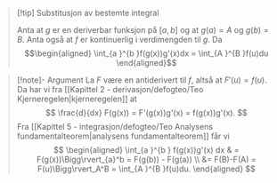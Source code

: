 > [!tip] Substitusjon av bestemte integral
>  
>   Anta at $g$ er en deriverbar funksjon på $[a,b]$ og at $g(a) = A$ og $g(b) =B$. Anta også at $f$ er kontinuerlig i verdimengden til $g$. Da
>   $$\begin{aligned} \int_{a }^{b }f(g(x))g'(x)dx = \int_{A }^{B }f(u)du    \end{aligned}$$ 

> [!note]- Argument 
> La $F$ være en antiderivert til $f$, altså at $F'(u) = f(u)$. Da har vi fra [[Kapittel 2 - derivasjon/defogteo/Teo Kjerneregelen|kjerneregelen]] at
> $$
> \frac{d}{dx}  F(g(x)) = F'(g(x))g'(x) = f(g(x))g'(x).
> $$
> Fra [[Kapittel 5 - integrasjon/defogteo/Teo Analysens fundamentalteorem|analysens fundamentalteorem]] får vi
> $$
> \begin{aligned} 
>   \int_{a }^{b } f(g(x))g'(x) dx & = F(g(x))\Bigg\rvert_{a}^b = F(g(b)) - F(g(a)) \\ &= F(B)-F(A) = F(u)\Bigg\rvert_A^B = \int_{A }^{B }f(u)du. 
>   \end{aligned} 
> $$


